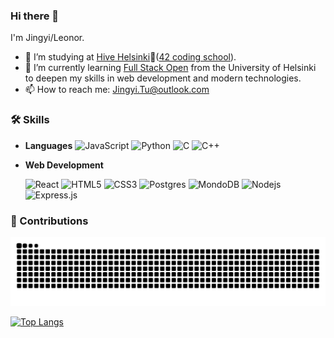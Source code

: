 ### Hi there 👋
I'm Jingyi/Leonor. 

- 🌱 I’m studying at [Hive Helsinki](https://www.hive.fi/en/)🐝([42 coding school](https://42.fr/en/homepage/)).
- 🔭 I’m currently learning [Full Stack Open](https://fullstackopen.com/) from the University of Helsinki to deepen my skills in web development and modern technologies.
- 📫 How to reach me: Jingyi.Tu@outlook.com

### 🛠️ Skills

- **Languages**
  ![JavaScript](https://img.shields.io/badge/-JavaScript-%23F7DF1C?style=flat-square&logo=javascript&logoColor=000000&labelColor=%23F7DF1C&color=%23FFCE5A)
  ![Python](https://img.shields.io/badge/python-3670A0?style=flat-square&logo=python&logoColor=ffdd54)
  ![C](http://img.shields.io/badge/-C-A8B9CC?style=flat-square&logo=c&logoColor=ffffff)
  ![C++](https://img.shields.io/badge/C++-%2300599C.svg?style=flat-square&logo=c%2B%2B&logoColor=white)
  

- **Web Development**

  ![React](https://img.shields.io/badge/-React-61DAFB?style=flat-square&logo=react&logoColor=ffffff)
  ![HTML5](https://img.shields.io/badge/-HTML5-%23E44D27?style=flat-square&logo=html5&logoColor=ffffff)
  ![CSS3](https://img.shields.io/badge/-CSS3-%231572B6?style=flat-square&logo=css3)
  ![Postgres](https://img.shields.io/badge/PostgreSQL-316192?logo=postgresql&logoColor=white)
  ![MondoDB](https://img.shields.io/badge/-MongoDB-13aa52?style=for-the-badge&logo=mongodb&logoColor=white)
  ![Nodejs](https://img.shields.io/badge/-Nodejs-339933?style=flat-square&logo=Node.js&logoColor=ffffff)
  ![Express.js](https://img.shields.io/badge/Express.js-%23404d59.svg?style=flat-square&logo=express&logoColor=%2361DAFB)  

### 🐍 Contributions
![Snake animation](https://github.com/LeonorTu/LeonorTu/blob/output/github-contribution-grid-snake.svg) 

[![Top Langs](https://github-readme-stats.vercel.app/api/top-langs/?username=LeonorTu&layout=compact&theme=vision-friendly-dark)](https://github.com/anuraghazra/github-readme-stats)
